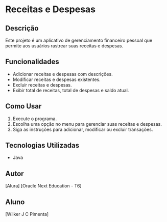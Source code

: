 # Receitas e Despesas

## Descrição

Este projeto é um aplicativo de gerenciamento financeiro pessoal que permite aos usuários rastrear suas receitas e despesas.

## Funcionalidades

- Adicionar receitas e despesas com descrições.
- Modificar receitas e despesas existentes.
- Excluir receitas e despesas.
- Exibir total de receitas, total de despesas e saldo atual.

## Como Usar

1. Execute o programa.
2. Escolha uma opção no menu para gerenciar suas receitas e despesas.
3. Siga as instruções para adicionar, modificar ou excluir transações.

## Tecnologias Utilizadas

- Java
  
## Autor
[Alura]
[Oracle Next Education - T6]

## Aluno

[Wilker J C Pimenta]
